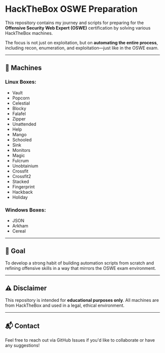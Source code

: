 # HackTheBox OSWE Preparation

This repository contains my journey and scripts for preparing for the **Offensive Security Web Expert (OSWE)** certification by solving various HackTheBox machines.

The focus is not just on exploitation, but on **automating the entire process**, including recon, enumeration, and exploitation—just like in the OSWE exam.

---

## 🎰 Machines

### Linux Boxes:
- Vault  
- Popcorn  
- Celestial  
- Blocky   
- Falafel  
- Zipper  
- Unattended  
- Help  
- Mango   
- Schooled  
- Sink  
- Monitors  
- Magic  
- Fulcrum  
- Unobtainium  
- Crossfit  
- Crossfit2  
- Stacked  
- Fingerprint
- Hackback
- Holiday  

### Windows Boxes:
- JSON
- Arkham
- Cereal

---

## 🧪 Goal

To develop a strong habit of building automation scripts from scratch and refining offensive skills in a way that mirrors the OSWE exam environment.

---

## ⚠️ Disclaimer

This repository is intended for **educational purposes only**. All machines are from HackTheBox and used in a legal, ethical environment.

---

## 📬 Contact

Feel free to reach out via GitHub Issues if you'd like to collaborate or have any suggestions!
